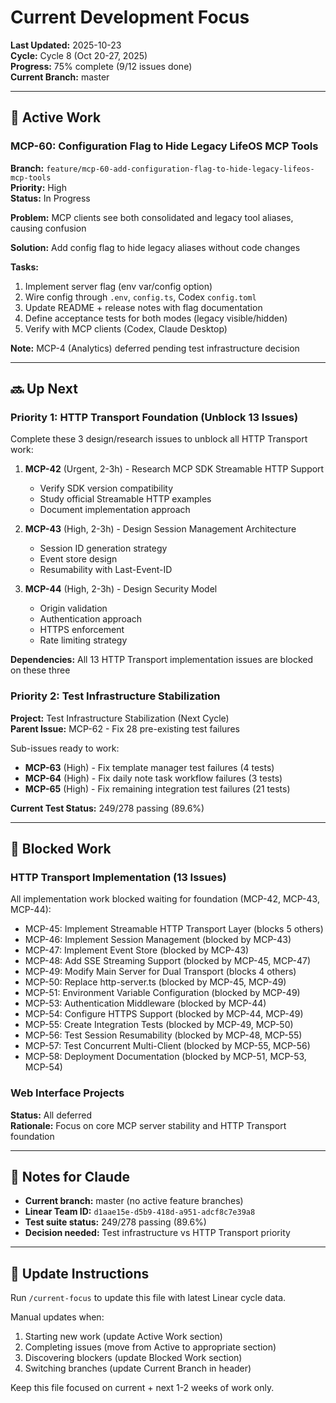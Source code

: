 # Current Development Focus

**Last Updated:** 2025-10-23  
**Cycle:** Cycle 8 (Oct 20-27, 2025)  
**Progress:** 75% complete (9/12 issues done)  
**Current Branch:** master

---

## 🎯 Active Work

### MCP-60: Configuration Flag to Hide Legacy LifeOS MCP Tools

**Branch:** `feature/mcp-60-add-configuration-flag-to-hide-legacy-lifeos-mcp-tools`  
**Priority:** High  
**Status:** In Progress

**Problem:** MCP clients see both consolidated and legacy tool aliases, causing confusion

**Solution:** Add config flag to hide legacy aliases without code changes

**Tasks:**

1. Implement server flag (env var/config option)
2. Wire config through `.env`, `config.ts`, Codex `config.toml`
3. Update README + release notes with flag documentation
4. Define acceptance tests for both modes (legacy visible/hidden)
5. Verify with MCP clients (Codex, Claude Desktop)

**Note:** MCP-4 (Analytics) deferred pending test infrastructure decision

---

## 🔜 Up Next

### Priority 1: HTTP Transport Foundation (Unblock 13 Issues)

Complete these 3 design/research issues to unblock all HTTP Transport work:

1. **MCP-42** (Urgent, 2-3h) - Research MCP SDK Streamable HTTP Support
   - Verify SDK version compatibility
   - Study official Streamable HTTP examples
   - Document implementation approach

2. **MCP-43** (High, 2-3h) - Design Session Management Architecture
   - Session ID generation strategy
   - Event store design
   - Resumability with Last-Event-ID

3. **MCP-44** (High, 2-3h) - Design Security Model
   - Origin validation
   - Authentication approach
   - HTTPS enforcement
   - Rate limiting strategy

**Dependencies:** All 13 HTTP Transport implementation issues are blocked on these three

### Priority 2: Test Infrastructure Stabilization

**Project:** Test Infrastructure Stabilization (Next Cycle)  
**Parent Issue:** MCP-62 - Fix 28 pre-existing test failures

Sub-issues ready to work:

- **MCP-63** (High) - Fix template manager test failures (4 tests)
- **MCP-64** (High) - Fix daily note task workflow failures (3 tests)
- **MCP-65** (High) - Fix remaining integration test failures (21 tests)

**Current Test Status:** 249/278 passing (89.6%)

---

## 🚫 Blocked Work

### HTTP Transport Implementation (13 Issues)

All implementation work blocked waiting for foundation (MCP-42, MCP-43, MCP-44):

- MCP-45: Implement Streamable HTTP Transport Layer (blocks 5 others)
- MCP-46: Implement Session Management (blocked by MCP-43)
- MCP-47: Implement Event Store (blocked by MCP-43)
- MCP-48: Add SSE Streaming Support (blocked by MCP-45, MCP-47)
- MCP-49: Modify Main Server for Dual Transport (blocks 4 others)
- MCP-50: Replace http-server.ts (blocked by MCP-45, MCP-49)
- MCP-51: Environment Variable Configuration (blocked by MCP-49)
- MCP-53: Authentication Middleware (blocked by MCP-44)
- MCP-54: Configure HTTPS Support (blocked by MCP-44, MCP-49)
- MCP-55: Create Integration Tests (blocked by MCP-49, MCP-50)
- MCP-56: Test Session Resumability (blocked by MCP-48, MCP-55)
- MCP-57: Test Concurrent Multi-Client (blocked by MCP-55, MCP-56)
- MCP-58: Deployment Documentation (blocked by MCP-51, MCP-53, MCP-54)

### Web Interface Projects

**Status:** All deferred  
**Rationale:** Focus on core MCP server stability and HTTP Transport foundation

---

## 📌 Notes for Claude

- **Current branch:** master (no active feature branches)
- **Linear Team ID:** `d1aae15e-d5b9-418d-a951-adcf8c7e39a8`
- **Test suite status:** 249/278 passing (89.6%)
- **Decision needed:** Test infrastructure vs HTTP Transport priority

---

## 🔄 Update Instructions

Run `/current-focus` to update this file with latest Linear cycle data.

Manual updates when:

1. Starting new work (update Active Work section)
2. Completing issues (move from Active to appropriate section)
3. Discovering blockers (update Blocked Work section)
4. Switching branches (update Current Branch in header)

Keep this file focused on current + next 1-2 weeks of work only.
